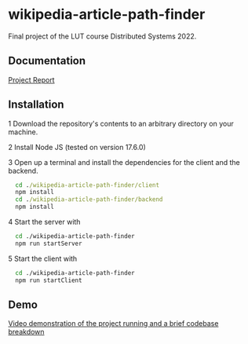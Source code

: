 
# wikipedia-article-path-finder

Final project of the LUT course Distributed Systems 2022.




## Documentation

[Project Report](https://github.com/jani-heinikoski/wikipedia-article-path-finder/blob/main/project-report.pdf)



## Installation

1 Download the repository's contents to an arbitrary directory on your machine.

2 Install Node JS (tested on version 17.6.0)

3 Open up a terminal and install the dependencies for the client and the backend.

```cmd
  cd ./wikipedia-article-path-finder/client
  npm install
  cd ./wikipedia-article-path-finder/backend
  npm install
```

4 Start the server with

```bash
  cd ./wikipedia-article-path-finder
  npm run startServer
```

5 Start the client with

```bash
  cd ./wikipedia-article-path-finder
  npm run startClient
```


## Demo

[Video demonstration of the project running and a brief codebase breakdown]()

